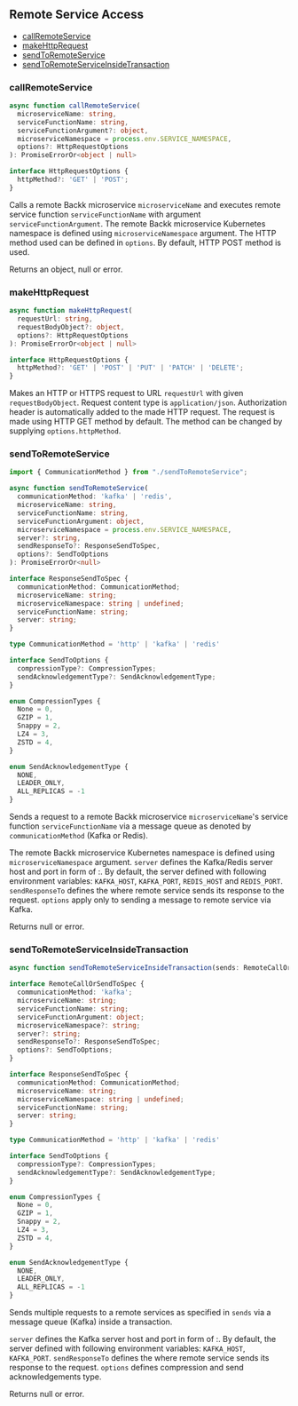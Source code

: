 ## Remote Service Access

- [callRemoteService](#callremoteservice)
- [makeHttpRequest](#makehttprequest)
- [sendToRemoteService](#sendtoremoteservice)
- [sendToRemoteServiceInsideTransaction](#sendtoremoteserviceinsidetransaction)

### <a name="callremoteservice"></a> callRemoteService
```ts
async function callRemoteService(
  microserviceName: string,
  serviceFunctionName: string,
  serviceFunctionArgument?: object,
  microserviceNamespace = process.env.SERVICE_NAMESPACE,
  options?: HttpRequestOptions
): PromiseErrorOr<object | null>

interface HttpRequestOptions {
  httpMethod?: 'GET' | 'POST';
}
```

Calls a remote Backk microservice `microserviceName` and executes remote service function `serviceFunctionName` with argument `serviceFunctionArgument`.
The remote Backk microservice Kubernetes namespace is defined using `microserviceNamespace` argument.
The HTTP method used can be defined in `options`. By default, HTTP POST method is used.

Returns an object, null or error.

### <a name="makehttprequest"></a> makeHttpRequest
```ts
async function makeHttpRequest(
  requestUrl: string,
  requestBodyObject?: object,
  options?: HttpRequestOptions
): PromiseErrorOr<object | null>

interface HttpRequestOptions {
  httpMethod?: 'GET' | 'POST' | 'PUT' | 'PATCH' | 'DELETE';
}
```

Makes an HTTP or HTTPS request to URL `requestUrl` with given `requestBodyObject`. Request content type is `application/json`.
Authorization header is automatically added to the made HTTP request.
The request is made using HTTP GET method by default. The method can be changed by supplying `options.httpMethod`.

### <a name="sentoremoteservice"></a> sendToRemoteService

```ts
import { CommunicationMethod } from "./sendToRemoteService";

async function sendToRemoteService(
  communicationMethod: 'kafka' | 'redis',
  microserviceName: string,
  serviceFunctionName: string,
  serviceFunctionArgument: object,
  microserviceNamespace = process.env.SERVICE_NAMESPACE,
  server?: string,
  sendResponseTo?: ResponseSendToSpec,
  options?: SendToOptions
): PromiseErrorOr<null>

interface ResponseSendToSpec {
  communicationMethod: CommunicationMethod;
  microserviceName: string;
  microserviceNamespace: string | undefined;
  serviceFunctionName: string;
  server: string;
}

type CommunicationMethod = 'http' | 'kafka' | 'redis'

interface SendToOptions {
  compressionType?: CompressionTypes;
  sendAcknowledgementType?: SendAcknowledgementType;
}

enum CompressionTypes {
  None = 0,
  GZIP = 1,
  Snappy = 2,
  LZ4 = 3,
  ZSTD = 4,
}

enum SendAcknowledgementType {
  NONE,
  LEADER_ONLY,
  ALL_REPLICAS = -1
}
```
Sends a request to a remote Backk microservice `microserviceName`'s service function `serviceFunctionName` via a message queue as denoted by `communicationMethod` (Kafka or Redis).

The remote Backk microservice Kubernetes namespace is defined using `microserviceNamespace` argument.
`server` defines the Kafka/Redis server host and port in form of <hostname>:<port>. By default, the server
defined with following environment variables: `KAFKA_HOST`, `KAFKA_PORT`, `REDIS_HOST` and `REDIS_PORT`.
`sendResponseTo` defines the where remote service sends its response to the request.
`options` apply only to sending a message to remote service via Kafka.

Returns null or error.

### <a name="sentoremoteserviceinsidetransaction"></a> sendToRemoteServiceInsideTransaction
```ts
async function sendToRemoteServiceInsideTransaction(sends: RemoteCallOrSendToSpec[]): PromiseErrorOr<null>

interface RemoteCallOrSendToSpec {
  communicationMethod: 'kafka';
  microserviceName: string;
  serviceFunctionName: string;
  serviceFunctionArgument: object;
  microserviceNamespace?: string;
  server?: string;
  sendResponseTo?: ResponseSendToSpec;
  options?: SendToOptions;
}

interface ResponseSendToSpec {
  communicationMethod: CommunicationMethod;
  microserviceName: string;
  microserviceNamespace: string | undefined;
  serviceFunctionName: string;
  server: string;
}

type CommunicationMethod = 'http' | 'kafka' | 'redis'

interface SendToOptions {
  compressionType?: CompressionTypes;
  sendAcknowledgementType?: SendAcknowledgementType;
}

enum CompressionTypes {
  None = 0,
  GZIP = 1,
  Snappy = 2,
  LZ4 = 3,
  ZSTD = 4,
}

enum SendAcknowledgementType {
  NONE,
  LEADER_ONLY,
  ALL_REPLICAS = -1
}
```

Sends multiple requests to a remote services as specified in `sends` via a message queue (Kafka) inside a transaction.

`server` defines the Kafka server host and port in form of <hostname>:<port>. By default, the server
defined with following environment variables: `KAFKA_HOST`, `KAFKA_PORT`.
`sendResponseTo` defines the  where remote service sends its response to the request.
`options` defines compression and send acknowledgements type.

Returns null or error.
